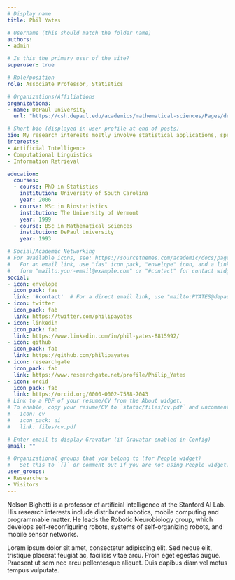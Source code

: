 ```yaml
---
# Display name
title: Phil Yates

# Username (this should match the folder name)
authors:
- admin

# Is this the primary user of the site?
superuser: true

# Role/position
role: Associate Professor, Statistics

# Organizations/Affiliations
organizations:
- name: DePaul University
  url: "https://csh.depaul.edu/academics/mathematical-sciences/Pages/default.aspx"

# Short bio (displayed in user profile at end of posts)
bio: My research interests mostly involve statistical applications, specifically applications in environmental sciences, hydrology, sports, political science, and statistics education.
interests:
- Artificial Intelligence
- Computational Linguistics
- Information Retrieval

education:
  courses:
  - course: PhD in Statistics
    institution: University of South Carolina
    year: 2006
  - course: MSc in Biostatistics
    institution: The University of Vermont
    year: 1999
  - course: BSc in Mathematical Sciences
    institution: DePaul University
    year: 1993

# Social/Academic Networking
# For available icons, see: https://sourcethemes.com/academic/docs/page-builder/#icons
#   For an email link, use "fas" icon pack, "envelope" icon, and a link in the
#   form "mailto:your-email@example.com" or "#contact" for contact widget.
social:
- icon: envelope
  icon_pack: fas
  link: '#contact'  # For a direct email link, use "mailto:PYATES@depaul.edu".
- icon: twitter
  icon_pack: fab
  link: https://twitter.com/philipayates
- icon: linkedin
  icon_pack: fab
  link: https://www.linkedin.com/in/phil-yates-8815992/
- icon: github
  icon_pack: fab
  link: https://github.com/philipayates
- icon: researchgate
  icon_pack: fab
  link: https://www.researchgate.net/profile/Philip_Yates
- icon: orcid
  icon_pack: fab
  link: https://orcid.org/0000-0002-7588-7043
# Link to a PDF of your resume/CV from the About widget.
# To enable, copy your resume/CV to `static/files/cv.pdf` and uncomment the lines below.
# - icon: cv
#   icon_pack: ai
#   link: files/cv.pdf

# Enter email to display Gravatar (if Gravatar enabled in Config)
email: ""

# Organizational groups that you belong to (for People widget)
#   Set this to `[]` or comment out if you are not using People widget.
user_groups:
- Researchers
- Visitors
---
```


Nelson Bighetti is a professor of artificial intelligence at the Stanford AI Lab. His research interests include distributed robotics, mobile computing and programmable matter. He leads the Robotic Neurobiology group, which develops self-reconfiguring robots, systems of self-organizing robots, and mobile sensor networks.

Lorem ipsum dolor sit amet, consectetur adipiscing elit. Sed neque elit, tristique placerat feugiat ac, facilisis vitae arcu. Proin eget egestas augue. Praesent ut sem nec arcu pellentesque aliquet. Duis dapibus diam vel metus tempus vulputate.
